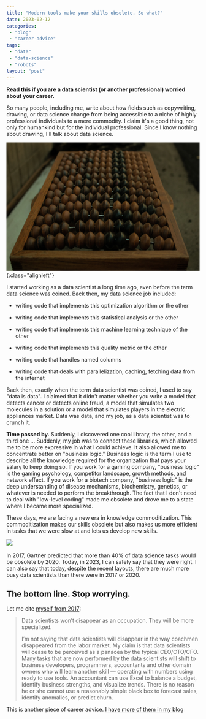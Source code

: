 ```yaml
---
title: "Modern tools make your skills obsolete. So what?"
date: 2023-02-12
categories: 
 - "blog"
 - "career-advice"
tags: 
 - "data"
 - "data-science"
 - "robots"
layout: "post"
---
```


**Read this if you are a data scientist (or another professional) worried about your career.**

So many people, including me, write about how fields such as copywriting, drawing, or data science change from being accessible to a niche of highly professional individuals to a mere commodity. I claim it's a good thing, not only for humankind but for the individual professional. Since I know nothing about drawing, I'll talk about data science.

![](/assets/img/2023/02/image-7.png){:class="alignleft"}

I started working as a data scientist a long time ago, even before the term data science was coined. Back then, my data science job included:

- writing code that implements this optimization algorithm or the other

- writing code that implements this statistical analysis or the other

- writing code that implements this machine learning technique of the other

- writing code that implements this quality metric or the other

- writing code that handles named columns

- writing code that deals with parallelization, caching, fetching data from the internet

Back then, exactly when the term data scientist was coined, I used to say "data is data". I claimed that it didn't matter whether you write a model that detects cancer or detects online fraud, a model that simulates two molecules in a solution or a model that simulates players in the electric appliances market. Data was data, and my job, as a data scientist was to crunch it.

**Time passed by.** Suddenly, I discovered one cool library, the other, and a third one ... Suddenly, my job was to connect these libraries, which allowed me to be more expressive in what I could achieve. It also allowed me to concentrate better on "business logic." Business logic is the term I use to describe all the knowledge required for the organization that pays your salary to keep doing so. If you work for a gaming company, "business logic" is the gaming psychology, competitor landscape, growth methods, and network effect. If you work for a biotech company, "business logic" is the deep understanding of disease mechanisms, biochemistry, genetics, or whatever is needed to perform the breakthrough. The fact that I don't need to deal with "low-level coding" made me obsolete and drove me to a state where I became more specialized.

These days, we are facing a new era in knowledge commoditization. This commoditization makes our skills obsolete but also makes us more efficient in tasks that we were slow at and lets us develop new skills.

![](/assets/images/2023/02/image-9.png?w=898)

In 2017, Gartner predicted that more than 40% of data science tasks would be obsolete by 2020. Today, in 2023, I can safely say that they were right. I can also say that today, despite the recent layouts, there are much more busy data scientists than there were in 2017 or 2020.

## The bottom line. Stop worrying.

Let me cite [myself from 2017](https://gorelik.net/2017/10/25/gartner-more-than-40-of-data-science-tasks-will-be-automated-by-2020-so-what/):

> Data scientists won’t disappear as an occupation. They will be more specialized.
>
> I’m not saying that data scientists will disappear in the way coachmen disappeared from the labor market. My claim is that data scientists will cease to be perceived as a panacea by the typical CEO/CTO/CFO. Many tasks that are now performed by the data scientists will shift to business developers, programmers, accountants and other domain owners who will learn another skill — operating with numbers using ready to use tools. An accountant can use Excel to balance a budget, identify business strengths, and visualize trends. There is no reason he or she cannot use a reasonably simple black box to forecast sales, identify anomalies, or predict churn.

This is another piece of career advice. [I have more of them in my blog](https://gorelik.net/category/career-advice/)
